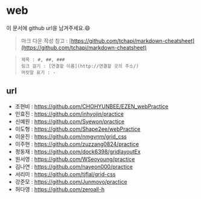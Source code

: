 
# web

이 문서에 github url을 남겨주세요.:smile:

> 마크 다운 작성 참고 : [https://github.com/tchapi/markdown-cheatsheet](https://github.com/tchapi/markdown-cheatsheet)   

> `제목 : #, ##, ###`   
> `링크 걸기 : [연결할 이름](http://연결할 곳의 주소/)`  
> `머릿말 표기 : - `



## url
- 조현비 : https://github.com/CHOHYUNBEE/EZEN_webPractice
- 인효진 : https://github.com/inhyojin/practice
- 신예원 : https://github.com/Syewon/practice
- 이도형 : https://github.com/Shape2ee/webPractice
- 이윤진 : https://github.com/nmgvnm/grid_css
- 이주현 : https://github.com/zuzzang0824/practice
- 정동재 : https://github.com/dock6398/gridlayoutEx
- 원서영 : https://github.com/WSeoyoung/practice
- 김나연 : https://github.com/nayeon000/practice
- 서리미 : https://github.com/tjflal/grid-css
- 강준모 : https://github.com/Junmovo/practice 
- 허다영 : https://github.com/zeroall-h

